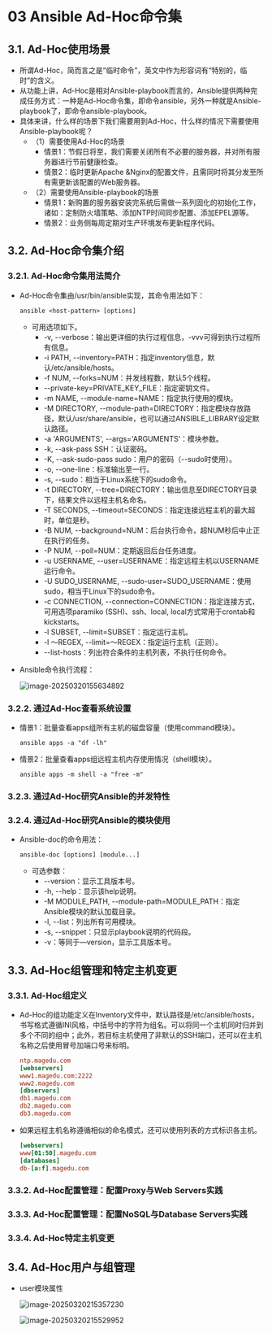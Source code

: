 # 03 Ansible Ad-Hoc命令集

## 3.1. Ad-Hoc使用场景

- 所谓Ad-Hoc，简而言之是“临时命令”，英文中作为形容词有“特别的，临时”的含义。
- 从功能上讲，Ad-Hoc是相对Ansible-playbook而言的，Ansible提供两种完成任务方式：一种是Ad-Hoc命令集，即命令ansible，另外一种就是Ansible-playbook了，即命令ansible-playbook。
- 具体来讲，什么样的场景下我们需要用到Ad-Hoc，什么样的情况下需要使用Ansible-playbook呢？
  - （1）需要使用Ad-Hoc的场景
    - 情景1：节假日将至，我们需要关闭所有不必要的服务器，并对所有服务器进行节前健康检查。
    - 情景2：临时更新Apache &Nginx的配置文件，且需同时将其分发至所有需更新该配置的Web服务器。
  - （2）需要使用Ansible-playbook的场景
    - 情景1：新购置的服务器安装完系统后需做一系列固化的初始化工作，诸如：定制防火墙策略、添加NTP时间同步配置、添加EPEL源等。
    - 情景2：业务侧每周定期对生产环境发布更新程序代码。

## 3.2. Ad-Hoc命令集介绍

### 3.2.1. Ad-Hoc命令集用法简介

- Ad-Hoc命令集由/usr/bin/ansible实现，其命令用法如下：

  ```shell
  ansible <host-pattern> [options]
  ```

  - 可用选项如下。
    - -v, --verbose：输出更详细的执行过程信息，-vvv可得到执行过程所有信息。
    - -i PATH, --inventory=PATH：指定inventory信息，默认/etc/ansible/hosts。
    - -f NUM, --forks=NUM：并发线程数，默认5个线程。
    - --private-key=PRIVATE_KEY_FILE：指定密钥文件。
    - -m NAME, --module-name=NAME：指定执行使用的模块。
    - -M DIRECTORY, --module-path=DIRECTORY：指定模块存放路径，默认/usr/share/ansible，也可以通过ANSIBLE_LIBRARY设定默认路径。
    - -a 'ARGUMENTS', --args='ARGUMENTS'：模块参数。
    - -k, --ask-pass SSH：认证密码。
    - -K, --ask-sudo-pass sudo：用户的密码（--sudo时使用）。
    - -o, --one-line：标准输出至一行。
    - -s, --sudo：相当于Linux系统下的sudo命令。
    - -t DIRECTORY, --tree=DIRECTORY：输出信息至DIRECTORY目录下，结果文件以远程主机名命名。
    - -T SECONDS, --timeout=SECONDS：指定连接远程主机的最大超时，单位是秒。
    - -B NUM, --background=NUM：后台执行命令，超NUM秒后中止正在执行的任务。
    - -P NUM, --poll=NUM：定期返回后台任务进度。
    - -u USERNAME, --user=USERNAME：指定远程主机以USERNAME运行命令。
    - -U SUDO_USERNAME, --sudo-user=SUDO_USERNAME：使用sudo，相当于Linux下的sudo命令。
    - -c CONNECTION, --connection=CONNECTION：指定连接方式，可用选项paramiko (SSH)、ssh、local, local方式常用于crontab和kickstarts。
    - -l SUBSET, --limit=SUBSET：指定运行主机。
    - -l ～REGEX, --limit=～REGEX：指定运行主机（正则）。
    - --list-hosts：列出符合条件的主机列表，不执行任何命令。

- Ansible命令执行流程：

  ![image-20250320155634892](./images/4.1.1.png)

### 3.2.2. 通过Ad-Hoc查看系统设置

- 情景1：批量查看apps组所有主机的磁盘容量（使用command模块）。

  ```shell
  ansible apps -a "df -lh"
  ```

- 情景2：批量查看apps组远程主机内存使用情况（shell模块）。

  ```shell
  ansible apps -m shell -a "free -m"
  ```

### 3.2.3. 通过Ad-Hoc研究Ansible的并发特性

### 3.2.4. 通过Ad-Hoc研究Ansible的模块使用

- Ansible-doc的命令用法：

  ```shell
  ansible-doc [options] [module...]
  ```

  - 可选参数：
    - --version：显示工具版本号。
    - -h, --help：显示该help说明。
    - -M MODULE_PATH, --module-path=MODULE_PATH：指定Ansible模块的默认加载目录。
    - -l, --list：列出所有可用模块。
    - -s, --snippet：只显示playbook说明的代码段。
    - -v：等同于—version，显示工具版本号。

## 3.3. Ad-Hoc组管理和特定主机变更

### 3.3.1. Ad-Hoc组定义

- Ad-Hoc的组功能定义在Inventory文件中，默认路径是/etc/ansible/hosts，书写格式遵循INI风格，中括号中的字符为组名。可以将同一个主机同时归并到多个不同的组中；此外，若目标主机使用了非默认的SSH端口，还可以在主机名称之后使用冒号加端口号来标明。

  ```ini
  ntp.magedu.com
  [webservers]
  www1.magedu.com:2222
  www2.magedu.com
  [dbservers]
  db1.magedu.com
  db2.magedu.com
  db3.magedu.com
  ```

- 如果远程主机名称遵循相似的命名模式，还可以使用列表的方式标识各主机。

  ```ini
  [webservers]
  www[01:50].magedu.com
  [databases]
  db-[a:f].magedu.com
  ```

### 3.3.2.  Ad-Hoc配置管理：配置Proxy与Web Servers实践

### 3.3.3.  Ad-Hoc配置管理：配置NoSQL与Database Servers实践

### 3.3.4. Ad-Hoc特定主机变更

## 3.4. Ad-Hoc用户与组管理

- user模块属性

  ![image-20250320215357230](./images/4.3.4.1.png)

  ![image-20250320215529952](./images/4.3.4.2.png)

  


